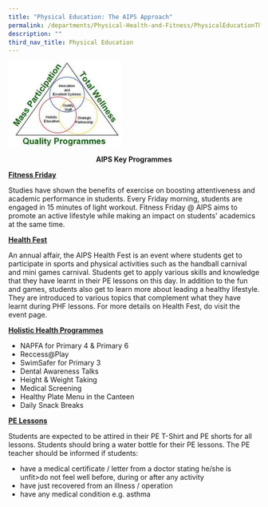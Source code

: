```yaml
---
title: "Physical Education: The AIPS Approach"
permalink: /departments/Physical-Health-and-Fitness/PhysicalEducationTheAIPSApproach/
description: ""
third_nav_title: Physical Education
---
```

<img src="/images/Physical%20Education%20-%20The%20AIPS%20Approach.jpg" style="width:45%" alt="Physical Education - The AIPS Approach">

<p style="text-align:center;"> <strong>AIPS Key Programmes</strong></p>

**<u>Fitness Friday</u>**

Studies have shown the benefits of exercise on boosting attentiveness and academic performance in students. Every Friday morning, students are engaged in 15 minutes of light workout. Fitness Friday @ AIPS aims to promote an active lifestyle while making an impact on students' academics at the same time.

**<u>Health Fest</u>**

An annual affair, the AIPS Health Fest is an event where students get to participate in sports and physical activities such as the handball carnival and mini games carnival. Students get to apply various skills and knowledge that they have learnt in their PE lessons on this day. In addition to the fun and games, students also get to learn more about leading a healthy lifestyle. They are introduced to various topics that complement what they have learnt during PHF lessons. For more details on Health Fest, do visit the event page.

**<u>Holistic Health Programmes</u>**

* NAPFA for Primary 4 &amp; Primary 6
* Reccess@Play
* SwimSafer for Primary 3
* Dental Awareness Talks
* Height &amp; Weight Taking
* Medical Screening
* Healthy Plate Menu in the Canteen
* Daily Snack Breaks
	
**<u>PE Lessons</u>**

Students are expected to be attired in their PE T-Shirt and PE shorts for all lessons.
Students should bring a water bottle for their PE lessons.
The PE teacher should be informed if students:

* have a medical certificate / letter from a doctor stating he/she is unfit&gt;do not feel well before, during or after any activity
* have just recovered from an illness / operation
* have any medical condition e.g. asthma